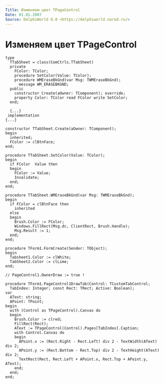 ```yaml
---
Title: Изменяем цвет TPageControl
Date: 01.01.2007
Source: DelphiWorld 6.0 <https://delphiworld.narod.ru/>
---
```



Изменяем цвет TPageControl
==========================

    type 
      TTabSheet = class(ComCtrls.TTabSheet) 
      private 
        FColor: TColor; 
        procedure SetColor(Value: TColor); 
        procedure WMEraseBkGnd(var Msg: TWMEraseBkGnd); 
          message WM_ERASEBKGND; 
      public 
        constructor Create(aOwner: TComponent); override; 
        property Color: TColor read FColor write SetColor; 
      end; 
     
      {...} 
     implementation 
    {...} 
     
    constructor TTabSheet.Create(aOwner: TComponent); 
    begin 
      inherited; 
      FColor := clBtnFace; 
    end; 
     
    procedure TTabSheet.SetColor(Value: TColor); 
    begin 
      if FColor  Value then  
      begin 
        FColor := Value; 
        Invalidate; 
      end; 
    end; 
     
    procedure TTabSheet.WMEraseBkGnd(var Msg: TWMEraseBkGnd); 
    begin 
      if FColor = clBtnFace then 
        inherited 
      else  
      begin 
        Brush.Color := FColor; 
        Windows.FillRect(Msg.dc, ClientRect, Brush.Handle); 
        Msg.Result := 1; 
      end; 
    end; 
     
    procedure TForm1.FormCreate(Sender: TObject); 
    begin 
      Tabsheet1.Color := clWhite; 
      TabSheet2.Color := clLime; 
    end; 
     
    // PageControl1.OwnerDraw := true ! 
     
    procedure TForm1.PageControl1DrawTab(Control: TCustomTabControl; 
      TabIndex: Integer; const Rect: TRect; Active: Boolean); 
    var 
      AText: string; 
      APoint: TPoint; 
    begin 
      with (Control as TPageControl).Canvas do 
      begin 
        Brush.Color := clred; 
        FillRect(Rect); 
        AText := TPageControl(Control).Pages[TabIndex].Caption; 
        with Control.Canvas do 
        begin 
          APoint.x := (Rect.Right - Rect.Left) div 2 - TextWidth(AText) div 2; 
          APoint.y := (Rect.Bottom - Rect.Top) div 2 - TextHeight(AText) div 2; 
          TextRect(Rect, Rect.Left + APoint.x, Rect.Top + APoint.y, AText); 
        end; 
      end; 
    end;



